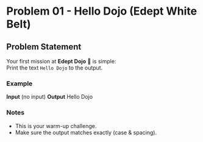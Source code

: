 # Problem 01 - Hello Dojo (Edept White Belt)

## Problem Statement
Your first mission at **Edept Dojo** 🥋 is simple:  
Print the text `Hello Dojo` to the output.

### Example
**Input**
(no input)
**Output**
Hello Dojo


### Notes
- This is your warm-up challenge.
- Make sure the output matches exactly (case & spacing).
